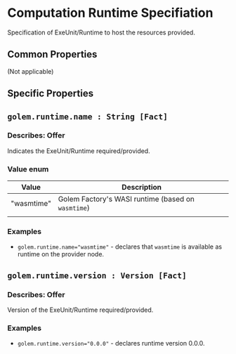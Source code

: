 # Computation Runtime Specifiation 
Specification of ExeUnit/Runtime to host the resources provided.

## Common Properties

(Not applicable)
  
## Specific Properties

## `golem.runtime.name : String [Fact]` 

### Describes: Offer

Indicates the ExeUnit/Runtime required/provided. 
### Value enum
| Value      | Description                                        |
| ---------- | -------------------------------------------------- |
| "wasmtime" | Golem Factory's WASI runtime (based on `wasmtime`) |
|            |                                                    |

### **Examples**

* `golem.runtime.name="wasmtime"` - declares that `wasmtime` is available as runtime on the provider node.
  
## `golem.runtime.version : Version [Fact]` 

### Describes: Offer

Version of the ExeUnit/Runtime required/provided.

### **Examples**

* `golem.runtime.version="0.0.0"` - declares runtime version 0.0.0.


